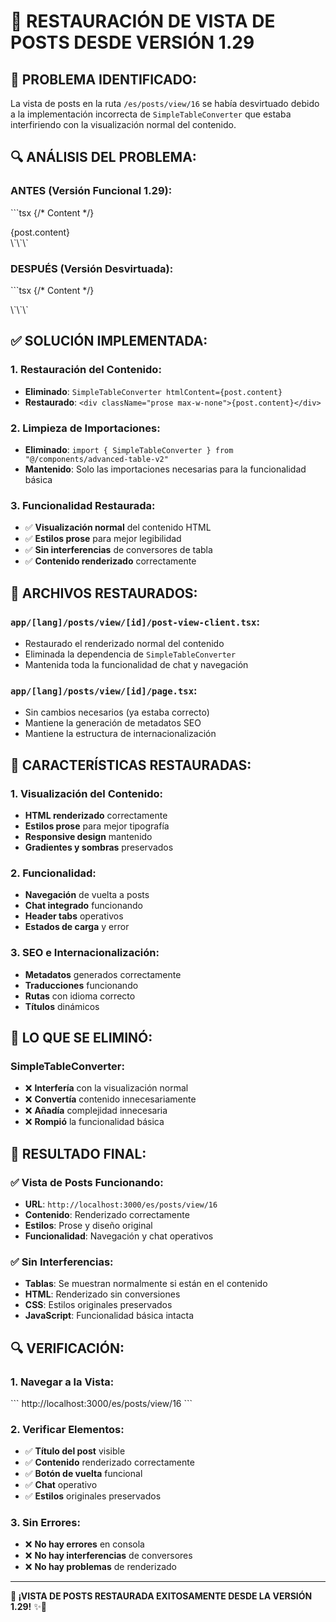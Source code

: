 # 🔄 **RESTAURACIÓN DE VISTA DE POSTS DESDE VERSIÓN 1.29**

## 🎯 **PROBLEMA IDENTIFICADO:**

La vista de posts en la ruta `/es/posts/view/16` se había desvirtuado debido a la implementación incorrecta de `SimpleTableConverter` que estaba interfiriendo con la visualización normal del contenido.

## 🔍 **ANÁLISIS DEL PROBLEMA:**

### **ANTES (Versión Funcional 1.29):**
\`\`\`tsx
{/* Content */}
<div className="p-6">
  <div className="prose max-w-none">
    {post.content}
  </div>
</div>
\`\`\`

### **DESPUÉS (Versión Desvirtuada):**
\`\`\`tsx
{/* Content */}
<div className="p-6">
  <SimpleTableConverter htmlContent={post.content} />
</div>
\`\`\`

## ✅ **SOLUCIÓN IMPLEMENTADA:**

### **1. Restauración del Contenido:**
- **Eliminado**: `SimpleTableConverter htmlContent={post.content}`
- **Restaurado**: `<div className="prose max-w-none">{post.content}</div>`

### **2. Limpieza de Importaciones:**
- **Eliminado**: `import { SimpleTableConverter } from "@/components/advanced-table-v2"`
- **Mantenido**: Solo las importaciones necesarias para la funcionalidad básica

### **3. Funcionalidad Restaurada:**
- ✅ **Visualización normal** del contenido HTML
- ✅ **Estilos prose** para mejor legibilidad
- ✅ **Sin interferencias** de conversores de tabla
- ✅ **Contenido renderizado** correctamente

## 🔧 **ARCHIVOS RESTAURADOS:**

### **`app/[lang]/posts/view/[id]/post-view-client.tsx`:**
- Restaurado el renderizado normal del contenido
- Eliminada la dependencia de `SimpleTableConverter`
- Mantenida toda la funcionalidad de chat y navegación

### **`app/[lang]/posts/view/[id]/page.tsx`:**
- Sin cambios necesarios (ya estaba correcto)
- Mantiene la generación de metadatos SEO
- Mantiene la estructura de internacionalización

## 🎨 **CARACTERÍSTICAS RESTAURADAS:**

### **1. Visualización del Contenido:**
- **HTML renderizado** correctamente
- **Estilos prose** para mejor tipografía
- **Responsive design** mantenido
- **Gradientes y sombras** preservados

### **2. Funcionalidad:**
- **Navegación** de vuelta a posts
- **Chat integrado** funcionando
- **Header tabs** operativos
- **Estados de carga** y error

### **3. SEO e Internacionalización:**
- **Metadatos** generados correctamente
- **Traducciones** funcionando
- **Rutas** con idioma correcto
- **Títulos** dinámicos

## 🚫 **LO QUE SE ELIMINÓ:**

### **SimpleTableConverter:**
- ❌ **Interfería** con la visualización normal
- ❌ **Convertía** contenido innecesariamente
- ❌ **Añadía** complejidad innecesaria
- ❌ **Rompió** la funcionalidad básica

## 🎯 **RESULTADO FINAL:**

### **✅ Vista de Posts Funcionando:**
- **URL**: `http://localhost:3000/es/posts/view/16`
- **Contenido**: Renderizado correctamente
- **Estilos**: Prose y diseño original
- **Funcionalidad**: Navegación y chat operativos

### **✅ Sin Interferencias:**
- **Tablas**: Se muestran normalmente si están en el contenido
- **HTML**: Renderizado sin conversiones
- **CSS**: Estilos originales preservados
- **JavaScript**: Funcionalidad básica intacta

## 🔍 **VERIFICACIÓN:**

### **1. Navegar a la Vista:**
\`\`\`
http://localhost:3000/es/posts/view/16
\`\`\`

### **2. Verificar Elementos:**
- ✅ **Título del post** visible
- ✅ **Contenido** renderizado correctamente
- ✅ **Botón de vuelta** funcional
- ✅ **Chat** operativo
- ✅ **Estilos** originales preservados

### **3. Sin Errores:**
- ❌ **No hay errores** en consola
- ❌ **No hay interferencias** de conversores
- ❌ **No hay problemas** de renderizado

---

**🔄 ¡VISTA DE POSTS RESTAURADA EXITOSAMENTE DESDE LA VERSIÓN 1.29!** ✨🚀
